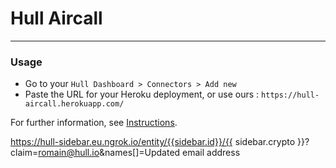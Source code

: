 # Hull Aircall

---

### Usage

- Go to your `Hull Dashboard > Connectors > Add new`
- Paste the URL for your Heroku deployment, or use ours : `https://hull-aircall.herokuapp.com/`

For further information, see [Instructions](/assets/README.md).


https://hull-sidebar.eu.ngrok.io/entity/{{sidebar.id}}/{{ sidebar.crypto }}?claim=romain@hull.io&names[]=Updated email address
